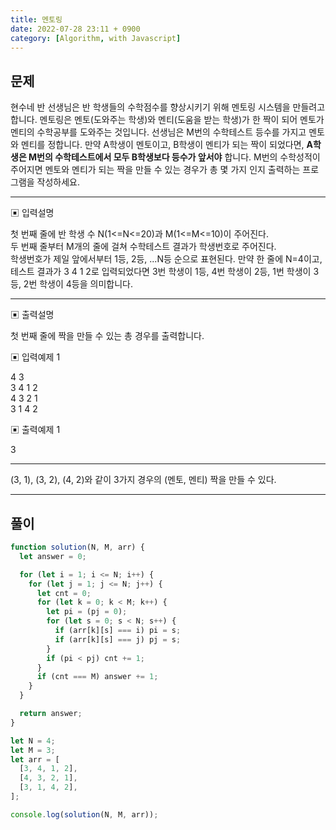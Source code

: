 ```yaml
---
title: 멘토링
date: 2022-07-28 23:11 + 0900
category: [Algorithm, with Javascript]
---
```


## 문제

현수네 반 선생님은 반 학생들의 수학점수를 향상시키기 위해 멘토링 시스템을 만들려고 합니다. 멘토링은 멘토(도와주는 학생)와 멘티(도움을 받는 학생)가 한 짝이 되어 멘토가 멘티의 수학공부를 도와주는 것입니다. 선생님은 M번의 수학테스트 등수를 가지고 멘토와 멘티를 정합니다. 만약 A학생이 멘토이고, B학생이 멘티가 되는 짝이 되었다면, **A학생은 M번의 수학테스트에서 모두 B학생보다 등수가 앞서야** 합니다. M번의 수학성적이 주어지면 멘토와 멘티가 되는 짝을 만들 수 있는 경우가 총 몇 가지 인지 출력하는 프로그램을 작성하세요.

<hr>

▣ 입력설명

첫 번째 줄에 반 학생 수 N(1<=N<=20)과 M(1<=M<=10)이 주어진다.  
두 번째 줄부터 M개의 줄에 걸쳐 수학테스트 결과가 학생번호로 주어진다.  
학생번호가 제일 앞에서부터 1등, 2등, ...N등 순으로 표현된다. 만약 한 줄에 N=4이고, 테스트 결과가 3 4 1 2로 입력되었다면 3번 학생이 1등, 4번 학생이 2등, 1번 학생이 3등, 2번 학생이 4등을 의미합니다.

<hr>

▣ 출력설명

첫 번째 줄에 짝을 만들 수 있는 총 경우를 출력합니다.

▣ 입력예제 1

4 3  
3 4 1 2  
4 3 2 1  
3 1 4 2

▣ 출력예제 1

3

<hr>

(3, 1), (3, 2), (4, 2)와 같이 3가지 경우의 (멘토, 멘티) 짝을 만들 수 있다.

<hr>

## 풀이

```js
function solution(N, M, arr) {
  let answer = 0;

  for (let i = 1; i <= N; i++) {
    for (let j = 1; j <= N; j++) {
      let cnt = 0;
      for (let k = 0; k < M; k++) {
        let pi = (pj = 0);
        for (let s = 0; s < N; s++) {
          if (arr[k][s] === i) pi = s;
          if (arr[k][s] === j) pj = s;
        }
        if (pi < pj) cnt += 1;
      }
      if (cnt === M) answer += 1;
    }
  }

  return answer;
}

let N = 4;
let M = 3;
let arr = [
  [3, 4, 1, 2],
  [4, 3, 2, 1],
  [3, 1, 4, 2],
];

console.log(solution(N, M, arr));
```
